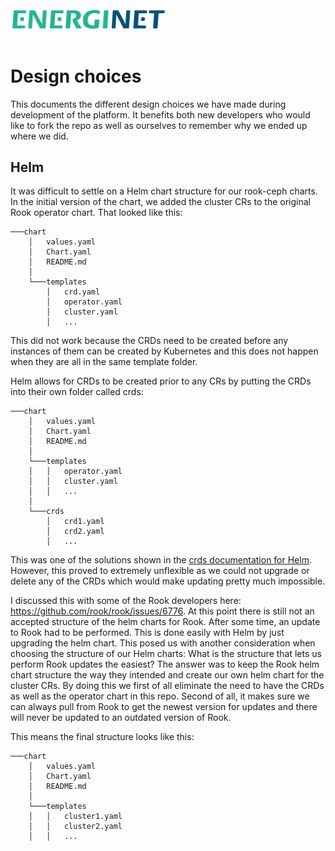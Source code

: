 <img src="images/Energinet-logo.png" width="250" style="margin-bottom: 3%">

# Design choices
This documents the different design choices we have made during development of the platform. It benefits both new developers who would like to fork the repo as well as ourselves to remember why we ended up where we did. 

## Helm
It was difficult to settle on a Helm chart structure for our rook-ceph charts. In the initial version of the chart, we added the cluster CRs to the original Rook operator chart. That looked like this: 

```
───chart
    │   values.yaml
    │   Chart.yaml
    │   README.md
    │
    └───templates
        │   crd.yaml
        │   operator.yaml
        │   cluster.yaml
        │   ...
```
This did not work because the CRDs need to be created before any instances of them can be created by Kubernetes and this does not happen when they are all in the same template folder. 

Helm allows for CRDs to be created prior to any CRs by putting the CRDs into their own folder called crds:

```
───chart
    │   values.yaml
    │   Chart.yaml
    │   README.md
    │
    └───templates
    │   │   operator.yaml
    │   │   cluster.yaml
    │   │   ...
    │
    └───crds
        │   crd1.yaml
        │   crd2.yaml
        │   ...
```


This was one of the solutions shown in the [crds documentation for Helm](https://helm.sh/docs/chart_best_practices/custom_resource_definitions/). However, this proved to extremely unflexible as we could not upgrade or delete any of the CRDs which would make updating pretty much impossible. 

I discussed this with some of the Rook developers here: <https://github.com/rook/rook/issues/6776>. At this point there is still not an accepted structure of the helm charts for Rook. After some time, an update to Rook had to be performed. This is done easily with Helm by just upgrading the helm chart. This posed us with another consideration when choosing the structure of our Helm charts: What is the structure that lets us perform Rook updates the easiest? The answer was to keep the Rook helm chart structure the way they intended and create our own helm chart for the cluster CRs. By doing this we first of all eliminate the need to have the CRDs as well as the operator chart in this repo. Second of all, it makes sure we can always pull from Rook to get the newest version for updates and there will never be updated to an outdated version of Rook. 

This means the final structure looks like this: 
```
───chart
    │   values.yaml
    │   Chart.yaml
    │   README.md
    │
    └───templates
    │   │   cluster1.yaml
    │   │   cluster2.yaml
    │   │   ...
```
